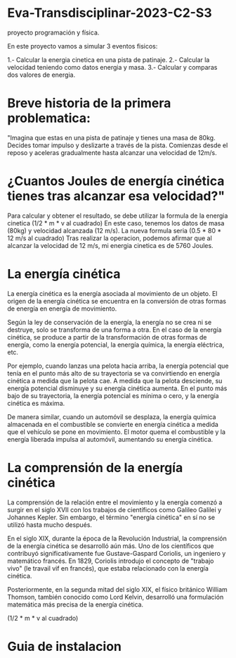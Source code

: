 # Eva-Transdisciplinar-2023-C2-S3
proyecto programación y física. 


En este proyecto vamos a simular 3 eventos fisicos:

1.- Calcular la energia cinetica en una pista de patinaje.
2.- Calcular la velocidad teniendo como datos energia y masa.
3.- Calcular y comparas dos valores de energia.

# Breve historia de la primera problematica: 

"Imagina que estas en una pista de patinaje y tienes una masa de 80kg. Decides tomar impulso y deslizarte a
 través de la pista. Comienzas desde el reposo y aceleras gradualmente hasta alcanzar una velocidad de 12m/s. 

# ¿Cuantos Joules de energía cinética tienes tras alcanzar esa velocidad?"

Para calcular y obtener el resultado, se debe utilizar la formula de la energia cinetica (1/2 * m * v al cuadrado)
En este caso, tenemos los datos de masa (80kg) y velocidad alcanzada (12 m/s).
La nueva formula seria (0.5 * 80 * 12 m/s al cuadrado) Tras realizar la operacion, podemos afirmar que al alcanzar la velocidad de 12 m/s, mi energia cinetica 
es de 5760 Joules.


# La energía cinética

La energía cinética es la energía asociada al movimiento de un objeto.
El origen de la energía cinética se encuentra en la conversión de otras formas de energía en energía de movimiento.

Según la ley de conservación de la energía, la energía no se crea ni se destruye, solo se transforma de una forma a otra.
En el caso de la energía cinética, se produce a partir de la transformación de otras formas de energía, como la energía potencial, la energía química, 
la energía eléctrica, etc.

Por ejemplo, cuando lanzas una pelota hacia arriba, 
la energía potencial que tenía en el punto más alto de su trayectoria se va convirtiendo en energía cinética a medida que la pelota cae.
A medida que la pelota desciende, su energía potencial disminuye y su energía cinética aumenta. En el punto más bajo de su trayectoria,
la energía potencial es mínima o cero, y la energía cinética es máxima.


De manera similar, cuando un automóvil se desplaza, la energía química almacenada en el combustible se convierte en energía cinética a medida que el vehículo se pone en movimiento.
El motor quema el combustible y la energía liberada impulsa al automóvil, aumentando su energía cinética.

# La comprensión de la energía cinética

La comprensión de la relación entre el movimiento y la energía comenzó a surgir en el siglo XVII con los trabajos de científicos como Galileo Galilei y Johannes Kepler. 
Sin embargo, el término "energía cinética" en sí no se utilizó hasta mucho después.

En el siglo XIX, durante la época de la Revolución Industrial, la comprensión de la energía cinética se desarrolló aún más.
Uno de los científicos que contribuyó significativamente fue Gustave-Gaspard Coriolis, un ingeniero y matemático francés.
En 1829, Coriolis introdujo el concepto de "trabajo vivo" (le travail vif en francés), que estaba relacionado con la energía cinética.

Posteriormente, en la segunda mitad del siglo XIX, el físico británico William Thomson, también conocido como Lord Kelvin, 
desarrolló una formulación matemática más precisa de la energía cinética.

(1/2 * m * v al cuadrado)

# Guia de instalacion
